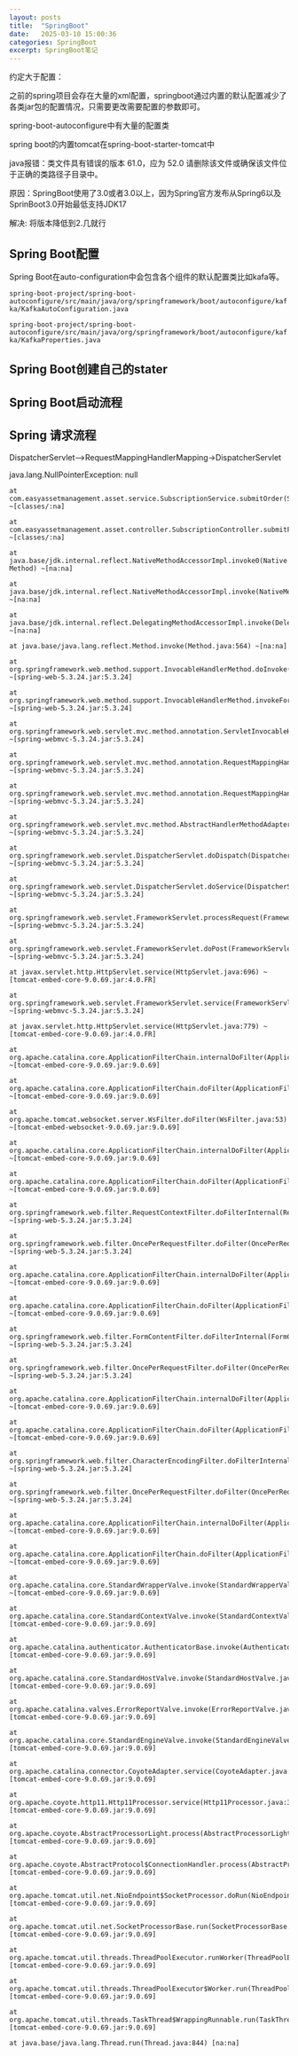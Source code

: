 ```yaml
---
layout: posts
title:  "SpringBoot"
date:   2025-03-10 15:00:36
categories: SpringBoot
excerpt: SpringBoot笔记
---
```

约定大于配置：

之前的spring项目会存在大量的xml配置，springboot通过内置的默认配置减少了各类jar包的配置情况，只需要更改需要配置的参数即可。

spring-boot-autoconfigure中有大量的配置类

spring boot的内置tomcat在spring-boot-starter-tomcat中





java报错：类文件具有错误的版本 61.0，应为 52.0 请删除该文件或确保该文件位于正确的类路径子目录中。

原因：SpringBoot使用了3.0或者3.0以上，因为Spring官方发布从Spring6以及SprinBoot3.0开始最低支持JDK17

解决: 将版本降低到2.几就行



## Spring Boot配置

Spring Boot在auto-configuration中会包含各个组件的默认配置类比如kafa等。

`spring-boot-project/spring-boot-autoconfigure/src/main/java/org/springframework/boot/autoconfigure/kafka/KafkaAutoConfiguration.java`

`spring-boot-project/spring-boot-autoconfigure/src/main/java/org/springframework/boot/autoconfigure/kafka/KafkaProperties.java`

## Spring Boot创建自己的stater



## Spring Boot启动流程



## Spring 请求流程

DispatcherServlet-->RequestMappingHandlerMapping->DispatcherServlet

java.lang.NullPointerException: null

	at com.easyassetmanagement.asset.service.SubscriptionService.submitOrder(SubscriptionService.java:32) ~[classes/:na]

	at com.easyassetmanagement.asset.controller.SubscriptionController.submitForm(SubscriptionController.java:21) ~[classes/:na]

	at java.base/jdk.internal.reflect.NativeMethodAccessorImpl.invoke0(Native Method) ~[na:na]

	at java.base/jdk.internal.reflect.NativeMethodAccessorImpl.invoke(NativeMethodAccessorImpl.java:62) ~[na:na]

	at java.base/jdk.internal.reflect.DelegatingMethodAccessorImpl.invoke(DelegatingMethodAccessorImpl.java:43) ~[na:na]

	at java.base/java.lang.reflect.Method.invoke(Method.java:564) ~[na:na]

	at org.springframework.web.method.support.InvocableHandlerMethod.doInvoke(InvocableHandlerMethod.java:205) ~[spring-web-5.3.24.jar:5.3.24]

	at org.springframework.web.method.support.InvocableHandlerMethod.invokeForRequest(InvocableHandlerMethod.java:150) ~[spring-web-5.3.24.jar:5.3.24]

	at org.springframework.web.servlet.mvc.method.annotation.ServletInvocableHandlerMethod.invokeAndHandle(ServletInvocableHandlerMethod.java:117) ~[spring-webmvc-5.3.24.jar:5.3.24]

	at org.springframework.web.servlet.mvc.method.annotation.RequestMappingHandlerAdapter.invokeHandlerMethod(RequestMappingHandlerAdapter.java:895) ~[spring-webmvc-5.3.24.jar:5.3.24]

	at org.springframework.web.servlet.mvc.method.annotation.RequestMappingHandlerAdapter.handleInternal(RequestMappingHandlerAdapter.java:808) ~[spring-webmvc-5.3.24.jar:5.3.24]

	at org.springframework.web.servlet.mvc.method.AbstractHandlerMethodAdapter.handle(AbstractHandlerMethodAdapter.java:87) ~[spring-webmvc-5.3.24.jar:5.3.24]

	at org.springframework.web.servlet.DispatcherServlet.doDispatch(DispatcherServlet.java:1071) ~[spring-webmvc-5.3.24.jar:5.3.24]

	at org.springframework.web.servlet.DispatcherServlet.doService(DispatcherServlet.java:964) ~[spring-webmvc-5.3.24.jar:5.3.24]

	at org.springframework.web.servlet.FrameworkServlet.processRequest(FrameworkServlet.java:1006) ~[spring-webmvc-5.3.24.jar:5.3.24]

	at org.springframework.web.servlet.FrameworkServlet.doPost(FrameworkServlet.java:909) ~[spring-webmvc-5.3.24.jar:5.3.24]

	at javax.servlet.http.HttpServlet.service(HttpServlet.java:696) ~[tomcat-embed-core-9.0.69.jar:4.0.FR]

	at org.springframework.web.servlet.FrameworkServlet.service(FrameworkServlet.java:883) ~[spring-webmvc-5.3.24.jar:5.3.24]

	at javax.servlet.http.HttpServlet.service(HttpServlet.java:779) ~[tomcat-embed-core-9.0.69.jar:4.0.FR]

	at org.apache.catalina.core.ApplicationFilterChain.internalDoFilter(ApplicationFilterChain.java:227) ~[tomcat-embed-core-9.0.69.jar:9.0.69]

	at org.apache.catalina.core.ApplicationFilterChain.doFilter(ApplicationFilterChain.java:162) ~[tomcat-embed-core-9.0.69.jar:9.0.69]

	at org.apache.tomcat.websocket.server.WsFilter.doFilter(WsFilter.java:53) ~[tomcat-embed-websocket-9.0.69.jar:9.0.69]

	at org.apache.catalina.core.ApplicationFilterChain.internalDoFilter(ApplicationFilterChain.java:189) ~[tomcat-embed-core-9.0.69.jar:9.0.69]

	at org.apache.catalina.core.ApplicationFilterChain.doFilter(ApplicationFilterChain.java:162) ~[tomcat-embed-core-9.0.69.jar:9.0.69]

	at org.springframework.web.filter.RequestContextFilter.doFilterInternal(RequestContextFilter.java:100) ~[spring-web-5.3.24.jar:5.3.24]

	at org.springframework.web.filter.OncePerRequestFilter.doFilter(OncePerRequestFilter.java:117) ~[spring-web-5.3.24.jar:5.3.24]

	at org.apache.catalina.core.ApplicationFilterChain.internalDoFilter(ApplicationFilterChain.java:189) ~[tomcat-embed-core-9.0.69.jar:9.0.69]

	at org.apache.catalina.core.ApplicationFilterChain.doFilter(ApplicationFilterChain.java:162) ~[tomcat-embed-core-9.0.69.jar:9.0.69]

	at org.springframework.web.filter.FormContentFilter.doFilterInternal(FormContentFilter.java:93) ~[spring-web-5.3.24.jar:5.3.24]

	at org.springframework.web.filter.OncePerRequestFilter.doFilter(OncePerRequestFilter.java:117) ~[spring-web-5.3.24.jar:5.3.24]

	at org.apache.catalina.core.ApplicationFilterChain.internalDoFilter(ApplicationFilterChain.java:189) ~[tomcat-embed-core-9.0.69.jar:9.0.69]

	at org.apache.catalina.core.ApplicationFilterChain.doFilter(ApplicationFilterChain.java:162) ~[tomcat-embed-core-9.0.69.jar:9.0.69]

	at org.springframework.web.filter.CharacterEncodingFilter.doFilterInternal(CharacterEncodingFilter.java:201) ~[spring-web-5.3.24.jar:5.3.24]

	at org.springframework.web.filter.OncePerRequestFilter.doFilter(OncePerRequestFilter.java:117) ~[spring-web-5.3.24.jar:5.3.24]

	at org.apache.catalina.core.ApplicationFilterChain.internalDoFilter(ApplicationFilterChain.java:189) ~[tomcat-embed-core-9.0.69.jar:9.0.69]

	at org.apache.catalina.core.ApplicationFilterChain.doFilter(ApplicationFilterChain.java:162) ~[tomcat-embed-core-9.0.69.jar:9.0.69]

	at org.apache.catalina.core.StandardWrapperValve.invoke(StandardWrapperValve.java:177) ~[tomcat-embed-core-9.0.69.jar:9.0.69]

	at org.apache.catalina.core.StandardContextValve.invoke(StandardContextValve.java:97) [tomcat-embed-core-9.0.69.jar:9.0.69]

	at org.apache.catalina.authenticator.AuthenticatorBase.invoke(AuthenticatorBase.java:541) [tomcat-embed-core-9.0.69.jar:9.0.69]

	at org.apache.catalina.core.StandardHostValve.invoke(StandardHostValve.java:135) [tomcat-embed-core-9.0.69.jar:9.0.69]

	at org.apache.catalina.valves.ErrorReportValve.invoke(ErrorReportValve.java:92) [tomcat-embed-core-9.0.69.jar:9.0.69]

	at org.apache.catalina.core.StandardEngineValve.invoke(StandardEngineValve.java:78) [tomcat-embed-core-9.0.69.jar:9.0.69]

	at org.apache.catalina.connector.CoyoteAdapter.service(CoyoteAdapter.java:360) [tomcat-embed-core-9.0.69.jar:9.0.69]

	at org.apache.coyote.http11.Http11Processor.service(Http11Processor.java:399) [tomcat-embed-core-9.0.69.jar:9.0.69]

	at org.apache.coyote.AbstractProcessorLight.process(AbstractProcessorLight.java:65) [tomcat-embed-core-9.0.69.jar:9.0.69]

	at org.apache.coyote.AbstractProtocol$ConnectionHandler.process(AbstractProtocol.java:891) [tomcat-embed-core-9.0.69.jar:9.0.69]

	at org.apache.tomcat.util.net.NioEndpoint$SocketProcessor.doRun(NioEndpoint.java:1784) [tomcat-embed-core-9.0.69.jar:9.0.69]

	at org.apache.tomcat.util.net.SocketProcessorBase.run(SocketProcessorBase.java:49) [tomcat-embed-core-9.0.69.jar:9.0.69]

	at org.apache.tomcat.util.threads.ThreadPoolExecutor.runWorker(ThreadPoolExecutor.java:1191) [tomcat-embed-core-9.0.69.jar:9.0.69]

	at org.apache.tomcat.util.threads.ThreadPoolExecutor$Worker.run(ThreadPoolExecutor.java:659) [tomcat-embed-core-9.0.69.jar:9.0.69]

	at org.apache.tomcat.util.threads.TaskThread$WrappingRunnable.run(TaskThread.java:61) [tomcat-embed-core-9.0.69.jar:9.0.69]

	at java.base/java.lang.Thread.run(Thread.java:844) [na:na]

